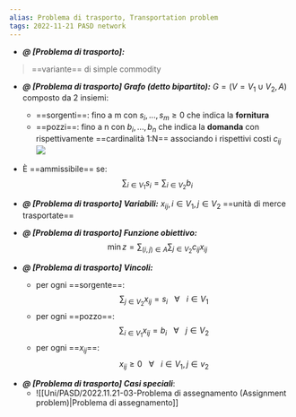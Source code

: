 ```yaml
---
alias: Problema di trasporto, Transportation problem
tags: 2022-11-21 PASD network
---
```


- ***@ [Problema di trasporto]:***
> ==variante== di simple commodity
<!--ID: 1670236970734-->


- ***@ [Problema di trasporto] Grafo (detto bipartito):***
	$G=(V=V_1\cup V_2,A)$ composto da 2 insiemi:
	- ==sorgenti==: fino a m con $s_i,...,s_m\geq 0$ che indica la **fornitura**
	- ==pozzi==: fino a n con $b_i,...,b_n$ che indica la **domanda**
con rispettivamente ==cardinalità 1:N== associando i rispettivi costi $c_{ij}$
![](Uni/PASD/img/probtrasp.jpeg)

- È ==ammissibile== se: $$\sum_{i\in V_1} s_i = \sum_{i\in V_2} b_i$$
<!--ID: 1670239162638-->



- ***@ [Problema di trasporto] Variabili:***
	 $x_{ij}, i\in V_1, j\in V_2$ ==unità di merce trasportate==
<!--ID: 1670236970739-->


- ***@ [Problema di trasporto] Funzione obiettivo:***
	 $$\min z = \sum_{(i,j)\in A}\sum_{j\in V_2} c_{ij}x_{ij}$$
<!--ID: 1670236970744-->


- ***@ [Problema di trasporto] Vincoli:***
	 
	- per ogni ==sorgente==: $$\sum_{j\in V_2} x_{ij} = s_i\ \ \ \forall\ \ \ i\in V_1$$
	- per ogni ==pozzo==: $$\sum_{i\in V_1} x_{ij} = b_i\ \ \ \forall\ \ \ j\in V_2$$
	- per ogni ==$x_{ij}$==: $$x_{ij} \geq 0\ \ \ \forall\ \ \ i\in V_1, j\in v_2$$
<!--ID: 1670236970749-->


- ***@ [Problema di trasporto] Casi speciali***:
	- ![[Uni/PASD/2022.11.21-03-Problema di assegnamento (Assignment problem)|Problema di assegnamento]]